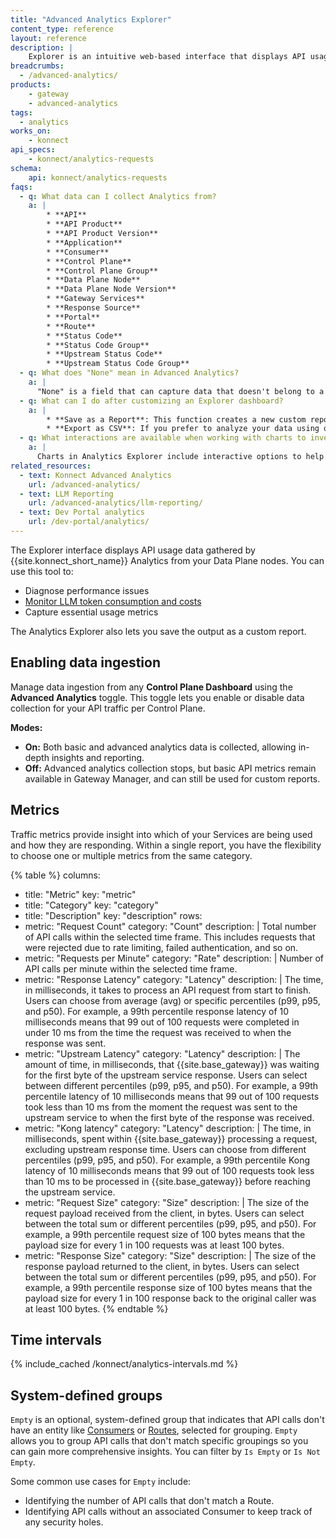 ```yaml
---
title: "Advanced Analytics Explorer"
content_type: reference
layout: reference
description: | 
    Explorer is an intuitive web-based interface that displays API usage data gathered by {{site.konnect_short_name}} Analytics from your Data Plane nodes. You can use this tool to promptly diagnose performance issues, monitor LLM token consumption and costs, or capture essential usage metrics. 
breadcrumbs:
  - /advanced-analytics/
products:
    - gateway
    - advanced-analytics
tags:
  - analytics
works_on:
    - konnect
api_specs:
    - konnect/analytics-requests
schema:
    api: konnect/analytics-requests
faqs:
  - q: What data can I collect Analytics from?
    a: |
        * **API**
        * **API Product**
        * **API Product Version**
        * **Application**
        * **Consumer**
        * **Control Plane**
        * **Control Plane Group**
        * **Data Plane Node**
        * **Data Plane Node Version**
        * **Gateway Services**
        * **Response Source**
        * **Portal**
        * **Route**
        * **Status Code**
        * **Status Code Group**
        * **Upstream Status Code**
        * **Upstream Status Code Group**
  - q: What does "None" mean in Advanced Analytics?
    a: |
      "None" is a field that can capture data that doesn't belong to a specific category.
  - q: What can I do after customizing an Explorer dashboard?
    a: |
        * **Save as a Report**: This function creates a new custom report based on your current view, allowing you to revisit these specific insights at a later time.
        * **Export as CSV**: If you prefer to analyze your data using other tools, you can download the current view as a CSV file, making it portable and ready for further analysis elsewhere.
  - q: What interactions are available when working with charts to investigate my data?
    a: |
      Charts in Analytics Explorer include interactive options to help you investigate data:          
related_resources:
  - text: Konnect Advanced Analytics
    url: /advanced-analytics/
  - text: LLM Reporting
    url: /advanced-analytics/llm-reporting/
  - text: Dev Portal analytics
    url: /dev-portal/analytics/
---
```


The Explorer interface displays API usage data gathered by {{site.konnect_short_name}} Analytics from your Data Plane nodes. You can use this tool to:
* Diagnose performance issues
* [Monitor LLM token consumption and costs](/advanced-analytics/llm-reporting/)
* Capture essential usage metrics

The Analytics Explorer also lets you save the output as a custom report.

## Enabling data ingestion

Manage data ingestion from any **Control Plane Dashboard** using the **Advanced Analytics** toggle. 
This toggle lets you enable or disable data collection for your API traffic per Control Plane.

**Modes:**
- **On:** Both basic and advanced analytics data is collected, allowing in-depth insights and reporting.
- **Off:** Advanced analytics collection stops, but basic API metrics remain available in Gateway Manager, 
and can still be used for custom reports.

## Metrics

Traffic metrics provide insight into which of your Services are being used and how they are responding. 
Within a single report, you have the flexibility to choose one or multiple metrics from the same category.

<!--vale off-->
{% table %}
columns:
  - title: "Metric"
    key: "metric"
  - title: "Category"
    key: "category"
  - title: "Description"
    key: "description"
rows:
  - metric: "Request Count"
    category: "Count"
    description: |
      Total number of API calls within the selected time frame. This includes requests that were rejected due to rate limiting, failed authentication, and so on.
  - metric: "Requests per Minute"
    category: "Rate"
    description: |
      Number of API calls per minute within the selected time frame.
  - metric: "Response Latency"
    category: "Latency"
    description: |
      The time, in milliseconds, it takes to process an API request from start to finish. Users can choose from average (avg) or specific percentiles (p99, p95, and p50). For example, a 99th percentile response latency of 10 milliseconds means that 99 out of 100 requests were completed in under 10 ms from the time the request was received to when the response was sent.
  - metric: "Upstream Latency"
    category: "Latency"
    description: |
      The amount of time, in milliseconds, that {{site.base_gateway}} was waiting for the first byte of the upstream service response. Users can select between different percentiles (p99, p95, and p50). For example, a 99th percentile latency of 10 milliseconds means that 99 out of 100 requests took less than 10 ms from the moment the request was sent to the upstream service to when the first byte of the response was received.
  - metric: "Kong latency"
    category: "Latency"
    description: |
      The time, in milliseconds, spent within {{site.base_gateway}} processing a request, excluding upstream response time. Users can choose from different percentiles (p99, p95, and p50). For example, a 99th percentile Kong latency of 10 milliseconds means that 99 out of 100 requests took less than 10 ms to be processed in {{site.base_gateway}} before reaching the upstream service.
  - metric: "Request Size"
    category: "Size"
    description: |
      The size of the request payload received from the client, in bytes. Users can select between the total sum or different percentiles (p99, p95, and p50). For example, a 99th percentile request size of 100 bytes means that the payload size for every 1 in 100 requests was at least 100 bytes.
  - metric: "Response Size"
    category: "Size"
    description: |
      The size of the response payload returned to the client, in bytes. Users can select between the total sum or different percentiles (p99, p95, and p50). For example, a 99th percentile response size of 100 bytes means that the payload size for every 1 in 100 response back to the original caller was at least 100 bytes.
{% endtable %}
<!--vale on-->

## Time intervals

{% include_cached /konnect/analytics-intervals.md %}

## System-defined groups

`Empty` is an optional, system-defined group that indicates that API calls don't have an entity like [Consumers](/gateway/entities/consumer/) or [Routes](/gateway/entities/route), selected for grouping. `Empty` allows you to group API calls that don't match specific groupings so you can gain more comprehensive insights. You can filter by `Is Empty` or `Is Not Empty`. 

Some common use cases for `Empty` include:
* Identifying the number of API calls that don't match a Route.
* Identifying API calls without an associated Consumer to keep track of any security holes.
